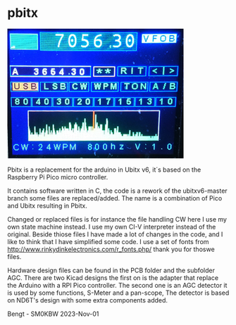 # pbitx
![Pbitx](/docs/media/panorama_small.JPG)

Pbitx is a replacement for the arduino in Ubitx v6, it´s based on the Raspberry Pi Pico micro controller.

It contains software written in C, the code is a rework of the ubitxv6-master branch some files are replaced/added.
The name is a combination of Pico and Ubitx resulting in Pbitx.

Changed or replaced files is for instance the file handling CW here I use my own state machine instead. I use my own CI-V interpreter
instead of the original. Beside thiose files I have made a lot of changes in the code, and I like to think that I have simplified some
code. I use a set of fonts from http://www.rinkydinkelectronics.com/r_fonts.php/ thank you for thoswe files.

Hardware design files can be found in the PCB folder and the subfolder AGC.
There are two Kicad designs the first on is the adapter that replace the Arduino with a RPI Pico controller. The second one is an
AGC detector it is used by some functions, S-Meter and a pan-scope, The detector is based on ND6T's design with some extra components added.

Bengt - SM0KBW 	2023-Nov-01 






